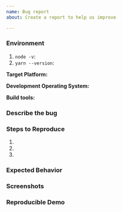 ```yaml
---
name: Bug report
about: Create a report to help us improve

---
```


### Environment
<!-- Please fill in all the relevant fields by running these commands in terminal.-->

1. `node -v`:
2. `yarn --version`<!-- (if you use Yarn) -->:


<!-- (What platform are you building for? Choose any from iOS, Android, Windows.) -->
**Target Platform:**


<!-- Which operating system are you using? Specify macOS, Windows, or Linux, along with specific release versions -->
**Development Operating System:**


<!-- Include any additional relevant information. Are you using Xcode or Android Studio to build native code? Is the issue specific to a particular iOS or Android SDK? -->
**Build tools:**


### Describe the bug
<!-- A clear and concise description of what the bug is. --->


### Steps to Reproduce

<!--
  How would you describe your issue to someone who doesn’t know you or your project?
  Try to write a sequence of steps that anybody can repeat to see the issue.
  Be specific! If the bug cannot be reproduced, your issue may be closed.
-->

1.
2.
3.


### Expected Behavior
<!-- A clear and concise description of what you expected to happen --->


### Screenshots
<!-- If applicable, add screenshots to help explain your problem. ---> 


### Reproducible Demo

<!-- Please share a link to an example project and exact instructions to reproduce the issue. --->
